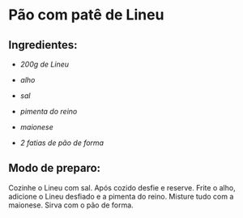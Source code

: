 # Pão com patê de Lineu 

## **Ingredientes:**

* _200g de Lineu_ 

* _alho_
* _sal_
* _pimenta do reino_
* _maionese_
* _2 fatias de pão de forma_

## **Modo de preparo:**
Cozinhe o Lineu com sal. Após cozido desfie e reserve. Frite o alho, adicione o Lineu desfiado e a pimenta do reino. Misture tudo com a maionese. Sirva com o pão de forma. 

